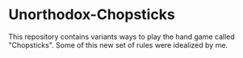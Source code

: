 # Unorthodox-Chopsticks
This repository contains variants ways to play the hand game called "Chopsticks". Some of this new set of rules were idealized by me.
